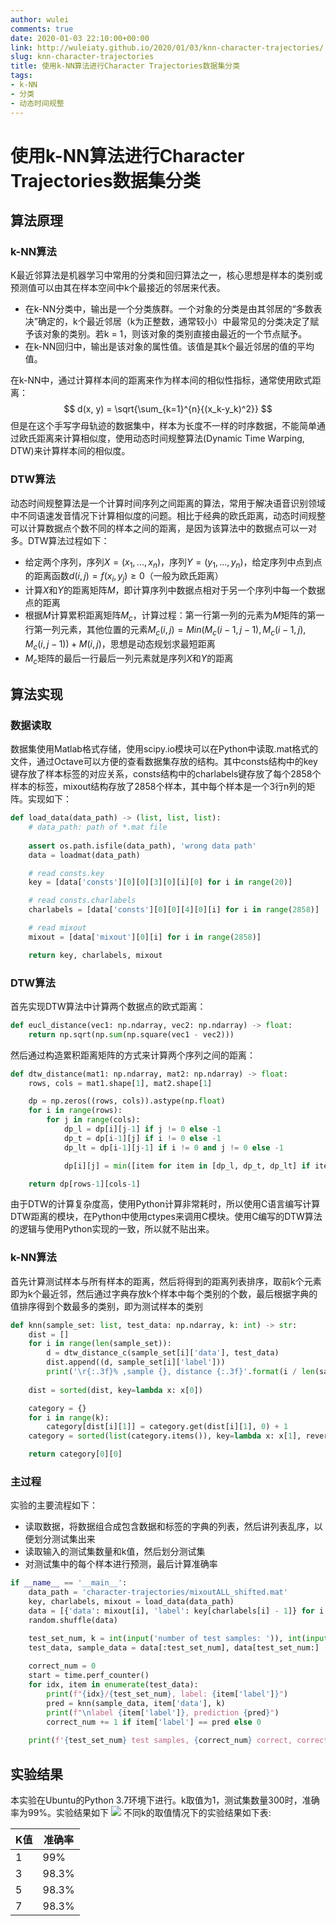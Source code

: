 ```yaml
---
author: wulei
comments: true
date: 2020-01-03 22:10:00+00:00
link: http://wuleiaty.github.io/2020/01/03/knn-character-trajectories/
slug: knn-character-trajectories
title: 使用k-NN算法进行Character Trajectories数据集分类
tags:
- k-NN
- 分类
- 动态时间规整
---
```


# 使用k-NN算法进行Character Trajectories数据集分类
## 算法原理
### k-NN算法
K最近邻算法是机器学习中常用的分类和回归算法之一，核心思想是样本的类别或预测值可以由其在样本空间中k个最接近的邻居来代表。

+ 在k-NN分类中，输出是一个分类族群。一个对象的分类是由其邻居的“多数表决”确定的，k个最近邻居（k为正整数，通常较小）中最常见的分类决定了赋予该对象的类别。若k = 1，则该对象的类别直接由最近的一个节点赋予。
+ 在k-NN回归中，输出是该对象的属性值。该值是其k个最近邻居的值的平均值。

在k-NN中，通过计算样本间的距离来作为样本间的相似性指标，通常使用欧式距离：
$$
d(x, y) = \sqrt{\sum_{k=1}^{n}{(x_k-y_k)^2}}
$$
但是在这个手写字母轨迹的数据集中，样本为长度不一样的时序数据，不能简单通过欧氏距离来计算相似度，使用动态时间规整算法(Dynamic Time Warping, DTW)来计算样本间的相似度。

### DTW算法
动态时间规整算法是一个计算时间序列之间距离的算法，常用于解决语音识别领域中不同语速发音情况下计算相似度的问题。相比于经典的欧氏距离，动态时间规整可以计算数据点个数不同的样本之间的距离，是因为该算法中的数据点可以一对多。DTW算法过程如下：
+ 给定两个序列，序列$X=(x_1,...,x_n)$，序列$Y=(y_1,...,y_n)$，给定序列中点到点的距离函数$d(i,j)=f(x_i,y_j)\geq0$（一般为欧氏距离）
+ 计算$X$和$Y$的距离矩阵$M$，即计算序列中数据点相对于另一个序列中每一个数据点的距离
+ 根据$M$计算累积距离矩阵$M_c$，计算过程：第一行第一列的元素为$M$矩阵的第一行第一列元素，其他位置的元素$M_c(i,j)=Min(M_c(i-1,j-1),M_c(i-1,j),M_c(i,j-1))+M(i,j)$，思想是动态规划求最短距离
+ $M_c$矩阵的最后一行最后一列元素就是序列$X$和$Y$的距离

## 算法实现
### 数据读取
数据集使用Matlab格式存储，使用scipy.io模块可以在Python中读取.mat格式的文件，通过Octave可以方便的查看数据集存放的结构。其中consts结构中的key键存放了样本标签的对应关系，consts结构中的charlabels键存放了每个2858个样本的标签，mixout结构存放了2858个样本，其中每个样本是一个3行n列的矩阵。实现如下：
``` python
def load_data(data_path) -> (list, list, list):
    # data_path: path of *.mat file
    
    assert os.path.isfile(data_path), 'wrong data path'
    data = loadmat(data_path)

    # read consts.key
    key = [data['consts'][0][0][3][0][i][0] for i in range(20)]

    # read consts.charlabels
    charlabels = [data['consts'][0][0][4][0][i] for i in range(2858)]

    # read mixout
    mixout = [data['mixout'][0][i] for i in range(2858)]

    return key, charlabels, mixout
```
### DTW算法
首先实现DTW算法中计算两个数据点的欧式距离：
``` python
def eucl_distance(vec1: np.ndarray, vec2: np.ndarray) -> float:
    return np.sqrt(np.sum(np.square(vec1 - vec2)))
```
然后通过构造累积距离矩阵的方式来计算两个序列之间的距离：
``` python
def dtw_distance(mat1: np.ndarray, mat2: np.ndarray) -> float:
    rows, cols = mat1.shape[1], mat2.shape[1]

    dp = np.zeros((rows, cols)).astype(np.float)
    for i in range(rows):
        for j in range(cols):
            dp_l = dp[i][j-1] if j != 0 else -1
            dp_t = dp[i-1][j] if i != 0 else -1
            dp_lt = dp[i-1][j-1] if i != 0 and j != 0 else -1

            dp[i][j] = min([item for item in [dp_l, dp_t, dp_lt] if item != -1], default=0) + eucl_distance(mat1[:, i], mat2[:, j])

    return dp[rows-1][cols-1]
```
由于DTW的计算复杂度高，使用Python计算非常耗时，所以使用C语言编写计算DTW距离的模块，在Python中使用ctypes来调用C模块。使用C编写的DTW算法的逻辑与使用Python实现的一致，所以就不贴出来。

### k-NN算法
首先计算测试样本与所有样本的距离，然后将得到的距离列表排序，取前k个元素即为k个最近邻，然后通过字典存放k个样本中每个类别的个数，最后根据字典的值排序得到个数最多的类别，即为测试样本的类别
``` python
def knn(sample_set: list, test_data: np.ndarray, k: int) -> str:
    dist = []
    for i in range(len(sample_set)):
        d = dtw_distance_c(sample_set[i]['data'], test_data)
        dist.append((d, sample_set[i]['label']))
        print('\r{:.3f}% ,sample {}, distance {:.3f}'.format(i / len(sample_set) * 100, sample_set[i]['label'], d), end='')
        
    dist = sorted(dist, key=lambda x: x[0])

    category = {}
    for i in range(k):
        category[dist[i][1]] = category.get(dist[i][1], 0) + 1
    category = sorted(list(category.items()), key=lambda x: x[1], reverse=True)

    return category[0][0]
```

### 主过程
实验的主要流程如下：
+ 读取数据，将数据组合成包含数据和标签的字典的列表，然后讲列表乱序，以便划分测试集出来
+ 读取输入的测试集数量和k值，然后划分测试集
+ 对测试集中的每个样本进行预测，最后计算准确率

``` python
if __name__ == '__main__':
    data_path = 'character-trajectories/mixoutALL_shifted.mat'
    key, charlabels, mixout = load_data(data_path)
    data = [{'data': mixout[i], 'label': key[charlabels[i] - 1]} for i in range(2858)]
    random.shuffle(data)

    test_set_num, k = int(input('number of test samples: ')), int(input('k: '))
    test_data, sample_data = data[:test_set_num], data[test_set_num:]
    
    correct_num = 0
    start = time.perf_counter()
    for idx, item in enumerate(test_data):
        print(f"{idx}/{test_set_num}, label: {item['label']}")
        pred = knn(sample_data, item['data'], k)
        print(f"\nlabel {item['label']}, prediction {pred}")
        correct_num += 1 if item['label'] == pred else 0
    
    print(f'{test_set_num} test samples, {correct_num} correct, correct rate {correct_num / test_set_num}, time {time.perf_counter() - start} s')
```
## 实验结果
本实验在Ubuntu的Python 3.7环境下进行。k取值为1，测试集数量300时，准确率为99%。实验结果如下
![](https：//wuleiaty.github.io/images/knn-result.png)
不同k的取值情况下的实验结果如下表:

| K值 | 准确率 |
|------|------|
| 1 | 99% |
| 3 | 98.3% |
| 5 | 98.3% |
| 7 | 98.3% |




